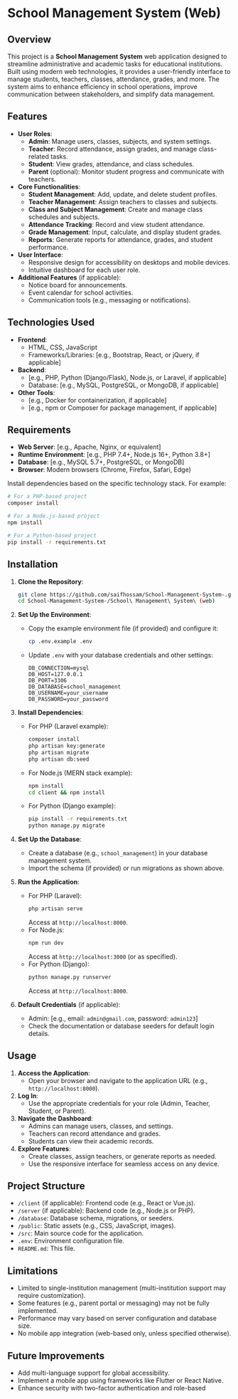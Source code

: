 # School Management System (Web)

## Overview

This project is a **School Management System** web application designed to streamline administrative and academic tasks for educational institutions. Built using modern web technologies, it provides a user-friendly interface to manage students, teachers, classes, attendance, grades, and more. The system aims to enhance efficiency in school operations, improve communication between stakeholders, and simplify data management.

## Features

- **User Roles**:
  - **Admin**: Manage users, classes, subjects, and system settings.
  - **Teacher**: Record attendance, assign grades, and manage class-related tasks.
  - **Student**: View grades, attendance, and class schedules.
  - **Parent** (optional): Monitor student progress and communicate with teachers.
- **Core Functionalities**:
  - **Student Management**: Add, update, and delete student profiles.
  - **Teacher Management**: Assign teachers to classes and subjects.
  - **Class and Subject Management**: Create and manage class schedules and subjects.
  - **Attendance Tracking**: Record and view student attendance.
  - **Grade Management**: Input, calculate, and display student grades.
  - **Reports**: Generate reports for attendance, grades, and student performance.
- **User Interface**:
  - Responsive design for accessibility on desktops and mobile devices.
  - Intuitive dashboard for each user role.
- **Additional Features** (if applicable):
  - Notice board for announcements.
  - Event calendar for school activities.
  - Communication tools (e.g., messaging or notifications).

## Technologies Used

- **Frontend**:
  - HTML, CSS, JavaScript
  - Frameworks/Libraries: [e.g., Bootstrap, React, or jQuery, if applicable]
- **Backend**:
  - [e.g., PHP, Python (Django/Flask), Node.js, or Laravel, if applicable]
  - Database: [e.g., MySQL, PostgreSQL, or MongoDB, if applicable]
- **Other Tools**:
  - [e.g., Docker for containerization, if applicable]
  - [e.g., npm or Composer for package management, if applicable]

## Requirements

- **Web Server**: [e.g., Apache, Nginx, or equivalent]
- **Runtime Environment**: [e.g., PHP 7.4+, Node.js 16+, Python 3.8+]
- **Database**: [e.g., MySQL 5.7+, PostgreSQL, or MongoDB]
- **Browser**: Modern browsers (Chrome, Firefox, Safari, Edge)

Install dependencies based on the specific technology stack. For example:

```bash
# For a PHP-based project
composer install

# For a Node.js-based project
npm install

# For a Python-based project
pip install -r requirements.txt
```

## Installation

1. **Clone the Repository**:

   ```bash
   git clone https://github.com/saifhossam/School-Management-System-.git
   cd School-Management-System-/School\ Management\ System\ (web)
   ```

2. **Set Up the Environment**:

   - Copy the example environment file (if provided) and configure it:
     ```bash
     cp .env.example .env
     ```
   - Update `.env` with your database credentials and other settings:
     ```plaintext
     DB_CONNECTION=mysql
     DB_HOST=127.0.0.1
     DB_PORT=3306
     DB_DATABASE=school_management
     DB_USERNAME=your_username
     DB_PASSWORD=your_password
     ```

3. **Install Dependencies**:

   - For PHP (Laravel example):
     ```bash
     composer install
     php artisan key:generate
     php artisan migrate
     php artisan db:seed
     ```
   - For Node.js (MERN stack example):
     ```bash
     npm install
     cd client && npm install
     ```
   - For Python (Django example):
     ```bash
     pip install -r requirements.txt
     python manage.py migrate
     ```

4. **Set Up the Database**:

   - Create a database (e.g., `school_management`) in your database management system.
   - Import the schema (if provided) or run migrations as shown above.

5. **Run the Application**:

   - For PHP (Laravel):
     ```bash
     php artisan serve
     ```
     Access at `http://localhost:8000`.
   - For Node.js:
     ```bash
     npm run dev
     ```
     Access at `http://localhost:3000` (or as specified).
   - For Python (Django):
     ```bash
     python manage.py runserver
     ```
     Access at `http://localhost:8000`.

6. **Default Credentials** (if applicable):
   - Admin: [e.g., email: `admin@gmail.com`, password: `admin123`]
   - Check the documentation or database seeders for default login details.

## Usage

1. **Access the Application**:
   - Open your browser and navigate to the application URL (e.g., `http://localhost:8000`).
2. **Log In**:
   - Use the appropriate credentials for your role (Admin, Teacher, Student, or Parent).
3. **Navigate the Dashboard**:
   - Admins can manage users, classes, and settings.
   - Teachers can record attendance and grades.
   - Students can view their academic records.
4. **Explore Features**:
   - Create classes, assign teachers, or generate reports as needed.
   - Use the responsive interface for seamless access on any device.

## Project Structure

- `/client` (if applicable): Frontend code (e.g., React or Vue.js).
- `/server` (if applicable): Backend code (e.g., Node.js or PHP).
- `/database`: Database schema, migrations, or seeders.
- `/public`: Static assets (e.g., CSS, JavaScript, images).
- `/src`: Main source code for the application.
- `.env`: Environment configuration file.
- `README.md`: This file.

## Limitations

- Limited to single-institution management (multi-institution support may require customization).
- Some features (e.g., parent portal or messaging) may not be fully implemented.
- Performance may vary based on server configuration and database size.
- No mobile app integration (web-based only, unless specified otherwise).

## Future Improvements

- Add multi-language support for global accessibility.
- Implement a mobile app using frameworks like Flutter or React Native.
- Enhance security with two-factor authentication and role-based
